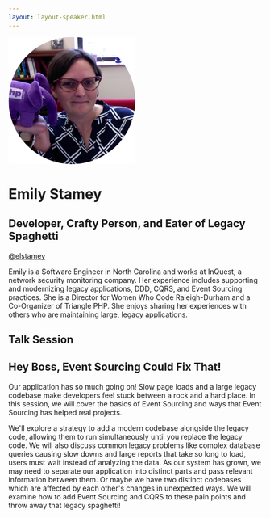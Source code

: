 ```yaml
---
layout: layout-speaker.html
---
```

<div class="container section featured-speaker">
  <div class="row">
    <div class="col-xs-12 col-sm-2 img-container">
      <img class="speaker-page-img" src="../img/speakers/Emily-Stamey-ON.png">
    </div>
    <div class="col-xs-12 col-sm-10 copy-container">
        <h1 class="speaker-header">Emily Stamey</h1>
      <h2 class="speaker-subtitle">Developer, Crafty Person, and Eater of Legacy Spaghetti</h2>
      <p><a class="speaker-handle" href="https://twitter.com/elstamey" target="_blank">@elstamey</a></p>
        <p>Emily is a Software Engineer in North Carolina and works at InQuest, a network security monitoring company. Her experience includes supporting and modernizing legacy applications, DDD, CQRS, and Event Sourcing practices. She is a Director for Women Who Code Raleigh-Durham and a Co-Organizer of Triangle PHP. She enjoys sharing her experiences with others who are maintaining large, legacy applications.</p>
        <h2 class="speaker-subheader">Talk Session</h2>
        <h2 class="speaker-subheader gold">Hey Boss, Event Sourcing Could Fix That!</h2>
        <p>Our application has so much going on! Slow page loads and a large legacy codebase make developers feel stuck between a rock and a hard place. In this session, we will cover the basics of Event Sourcing and ways that Event Sourcing has helped real projects.</p>
        <p>We'll explore a strategy to add a modern codebase alongside the legacy code, allowing them to run simultaneously until you replace the legacy code. We will also discuss common legacy problems like complex database queries causing slow downs and large reports that take so long to load, users must wait instead of analyzing the data. As our system has grown, we may need to separate our application into distinct parts and pass relevant information between them. Or maybe we have two distinct codebases which are affected by each other's changes in unexpected ways. We will examine how to add Event Sourcing and CQRS to these pain points and throw away that legacy spaghetti!</p>
    </div>
  </div>
</div>